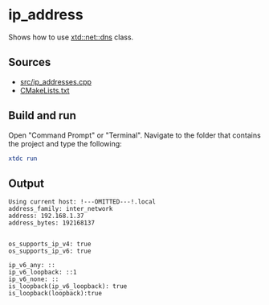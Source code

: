 # ip_address

Shows how to use [xtd::net::dns](https://gammasoft71.github.io/xtd/reference_guides/latest/classxtd_1_1net_1_1dns.html) class.

## Sources

* [src/ip_addresses.cpp](src/ip_address.cpp)
* [CMakeLists.txt](CMakeLists.txt)

## Build and run

Open "Command Prompt" or "Terminal". Navigate to the folder that contains the project and type the following:

```cmake
xtdc run
```

## Output

```
Using current host: !---OMITTED---!.local
address_family: inter_network
address: 192.168.1.37
address_bytes: 192168137


os_supports_ip_v4: true
os_supports_ip_v6: true

ip_v6_any: ::
ip_v6_loopback: ::1
ip_v6_none: ::
is_loopback(ip_v6_loopback): true
is_loopback(loopback):true
```
